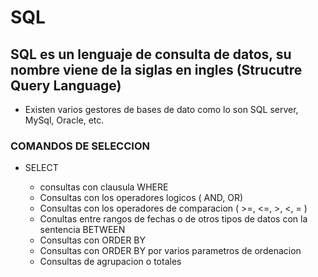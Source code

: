 # SQL

## SQL es un lenguaje de consulta de datos, su nombre viene de la siglas en ingles (Strucutre Query Language)
- Existen varios gestores de bases de dato como lo son SQL server, MySql, Oracle, etc.

### COMANDOS DE SELECCION
    
- SELECT

    - consultas con clausula WHERE 
    - Consultas con los operadores logicos ( AND, OR)
    - Consultas con los operadores de comparacion ( >=, <=, >, <, = )
    - Conultas entre rangos de fechas o de otros tipos de datos con la sentencia BETWEEN
    - Consultas con ORDER BY
    - Consultas con ORDER BY por varios parametros de ordenacion
    - Consultas de agrupacion o totales